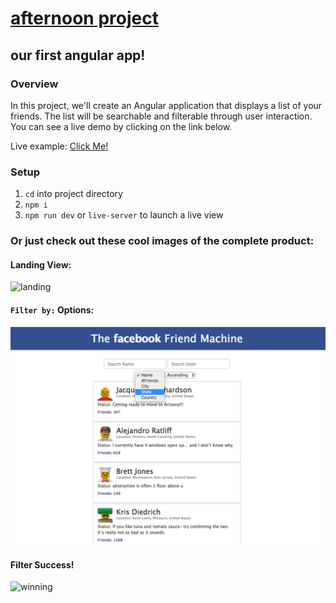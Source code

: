 # [afternoon project](https://github.com/DevMountain/angular-1-afternoon)
## our first angular app! 

### Overview
In this project, we'll create an Angular application that displays a list of your friends. The list will be searchable and filterable through user interaction. You can see a live demo by clicking on the link below.

Live example: <a href="https://devmountain.github.io/angular-1-afternoon/">Click Me!</a>

### Setup
1. `cd` into project directory
2. `npm i`
3. `npm run dev` or `live-server` to launch a live view

### Or just check out these cool images of the complete product:
#### Landing View:
![landing](./assets/landing.png)

#### `Filter by:` Options:
![filters](./assets/filters.png)

#### Filter Success! 
![winning](./assets/winning.png)